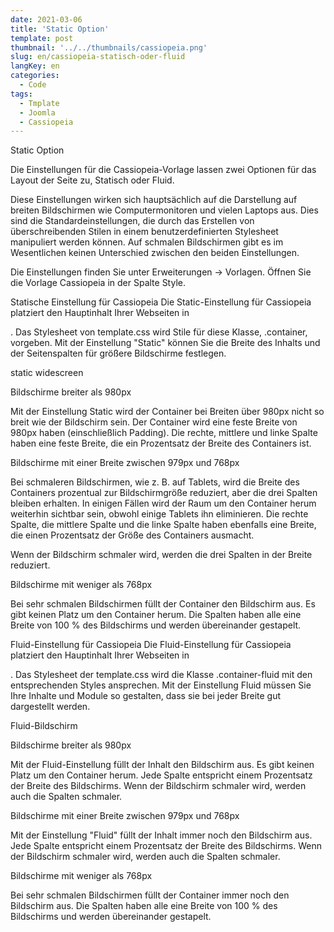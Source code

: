 ```yaml
---
date: 2021-03-06
title: 'Static Option'
template: post
thumbnail: '../../thumbnails/cassiopeia.png'
slug: en/cassiopeia-statisch-oder-fluid
langKey: en
categories:
  - Code
tags:
  - Tmplate
  - Joomla
  - Cassiopeia
---
```


Static Option

Die Einstellungen für die Cassiopeia-Vorlage lassen zwei Optionen für das Layout der Seite zu, Statisch oder Fluid.

Diese Einstellungen wirken sich hauptsächlich auf die Darstellung auf breiten Bildschirmen wie Computermonitoren und vielen Laptops aus. Dies sind die Standardeinstellungen, die durch das Erstellen von überschreibenden Stilen in einem benutzerdefinierten Stylesheet manipuliert werden können. Auf schmalen Bildschirmen gibt es im Wesentlichen keinen Unterschied zwischen den beiden Einstellungen.

Die Einstellungen finden Sie unter Erweiterungen -> Vorlagen. Öffnen Sie die Vorlage Cassiopeia in der Spalte Style.

Statische Einstellung für Cassiopeia
Die Static-Einstellung für Cassiopeia platziert den Hauptinhalt Ihrer Webseiten in <div class="container">. Das Stylesheet von template.css wird Stile für diese Klasse, .container, vorgeben. Mit der Einstellung "Static" können Sie die Breite des Inhalts und der Seitenspalten für größere Bildschirme festlegen.

static widescreen

Bildschirme breiter als 980px

Mit der Einstellung Static wird der Container bei Breiten über 980px nicht so breit wie der Bildschirm sein. Der Container wird eine feste Breite von 980px haben (einschließlich Padding). Die rechte, mittlere und linke Spalte haben eine feste Breite, die ein Prozentsatz der Breite des Containers ist.

Bildschirme mit einer Breite zwischen 979px und 768px

Bei schmaleren Bildschirmen, wie z. B. auf Tablets, wird die Breite des Containers prozentual zur Bildschirmgröße reduziert, aber die drei Spalten bleiben erhalten. In einigen Fällen wird der Raum um den Container herum weiterhin sichtbar sein, obwohl einige Tablets ihn eliminieren. Die rechte Spalte, die mittlere Spalte und die linke Spalte haben ebenfalls eine Breite, die einen Prozentsatz der Größe des Containers ausmacht.

Wenn der Bildschirm schmaler wird, werden die drei Spalten in der Breite reduziert.

Bildschirme mit weniger als 768px

Bei sehr schmalen Bildschirmen füllt der Container den Bildschirm aus. Es gibt keinen Platz um den Container herum. Die Spalten haben alle eine Breite von 100 % des Bildschirms und werden übereinander gestapelt.

Fluid-Einstellung für Cassiopeia
Die Fluid-Einstellung für Cassiopeia platziert den Hauptinhalt Ihrer Webseiten in <div class="container-fluid">. Das Stylesheet der template.css wird die Klasse .container-fluid mit den entsprechenden Styles ansprechen. Mit der Einstellung Fluid müssen Sie Ihre Inhalte und Module so gestalten, dass sie bei jeder Breite gut dargestellt werden.

Fluid-Bildschirm

Bildschirme breiter als 980px

Mit der Fluid-Einstellung füllt der Inhalt den Bildschirm aus. Es gibt keinen Platz um den Container herum. Jede Spalte entspricht einem Prozentsatz der Breite des Bildschirms. Wenn der Bildschirm schmaler wird, werden auch die Spalten schmaler.

Bildschirme mit einer Breite zwischen 979px und 768px

Mit der Einstellung "Fluid" füllt der Inhalt immer noch den Bildschirm aus. Jede Spalte entspricht einem Prozentsatz der Breite des Bildschirms. Wenn der Bildschirm schmaler wird, werden auch die Spalten schmaler.

Bildschirme mit weniger als 768px

Bei sehr schmalen Bildschirmen füllt der Container immer noch den Bildschirm aus. Die Spalten haben alle eine Breite von 100 % des Bildschirms und werden übereinander gestapelt.
